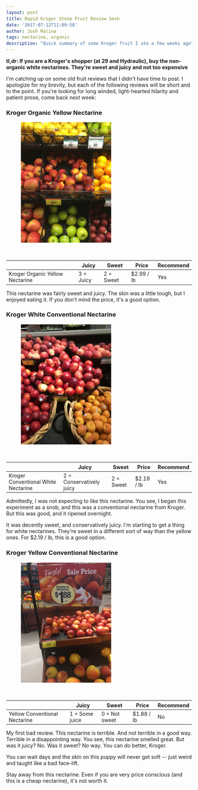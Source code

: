 ```yaml
---
layout: post
title: Rapid Kroger Stone Fruit Review Sesh
date: '2017-07-12T11:09:58'
author: Josh Malina
tags: nectarine, organic
description: "Quick summary of some Kroger fruit I ate a few weeks ago"
---
```


<b>tl,dr: If you are a Kroger's shopper (at 29 and Hydraulic), buy
the non-organic white nectarines. They're sweet and juicy and not too expensive</b>

I'm catching up on some old fruit reviews that I didn't have time to post.
I apologize for my brevity, but each of the following reviews
will be short and to the point.
If you're looking for long winded, light-hearted hilarity and patient prose, come back next week:

<h3>Kroger Organic Yellow Nectarine</h3>
<figure>
    <img style="width: 245px;" src="/assets/images/kroger_organic_nectarine.JPG"/>
</figure>
<br>

||Juicy|Sweet|Price|Recommend|
|--- |---|---|---|---|
|Kroger Organic Yellow Nectarine|3 = Juicy|2 = Sweet|$2.99 / lb|Yes|

This nectarine was fairly sweet and juicy. The skin was a little tough, but I enjoyed eating it. If you don't mind the price, it's a good option.


<h3>Kroger White Conventional Nectarine</h3>

<figure>
    <img style="width: 245px;" src="/assets/images/kroger_white_conv_nec.JPG"/>
</figure>
<br>

||Juicy|Sweet|Price|Recommend|
|--- |---|---|---|---|
|Kroger Conventional White Nectarine|2 = Conservatively juicy|2 = Sweet|$2.19 / lb|Yes|

Admittedly, I was not expecting to like this nectarine. You see, I began this experiment as a snob,
and this was a conventional nectarine from Kroger. But this was good, and it ripened overnight.

It was decently sweet, and conservatively juicy. I'm starting to get a thing for white nectarines.
They're sweet in a different sort of way than the yellow ones. For $2.19 / lb, this is a good option.

<h3>Kroger Yellow Conventional Nectarine</h3>

<figure>
    <img style="width: 245px;" src="/assets/images/kroger_conv_yellow_nec.JPG"/>
</figure>
<br>

||Juicy|Sweet|Price|Recommend|
|--- |---|---|---|---|
|Yellow Conventional Nectarine|1 = Some juice|0 = Not sweet|$1.88 / lb|No|

My first bad review. This nectarine is terrible. And not terrible in a good way. Terrible in a disappointing way.
You see, this nectarine smelled great. But was it juicy? No. Was it sweet? No way. You can do better, Kroger.

You can wait days and the skin on this puppy will never get soft -- just weird and taught like a bad face-lift.

Stay away from this nectarine. Even if you are very price conscious (and this is a cheap nectarine), it's not worth it.